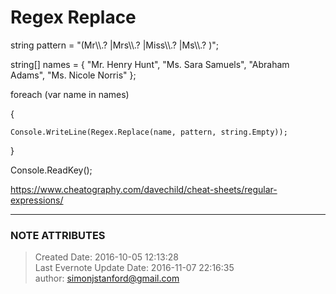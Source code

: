 # Regex Replace

  

string pattern = "(Mr\\\\.? |Mrs\\\\.? |Miss\\\\.? |Ms\\\\.? )";

string[] names = { "Mr. Henry Hunt", "Ms. Sara Samuels", "Abraham Adams", "Ms.
Nicole Norris" };

foreach (var name in names)

{

    Console.WriteLine(Regex.Replace(name, pattern, string.Empty));

}

Console.ReadKey();

  

<https://www.cheatography.com/davechild/cheat-sheets/regular-expressions/>

  

  


---
### NOTE ATTRIBUTES
>Created Date: 2016-10-05 12:13:28  
>Last Evernote Update Date: 2016-11-07 22:16:35  
>author: simonjstanford@gmail.com  
<!--stackedit_data:
eyJoaXN0b3J5IjpbLTEwMjA4NTM4MzldfQ==
-->